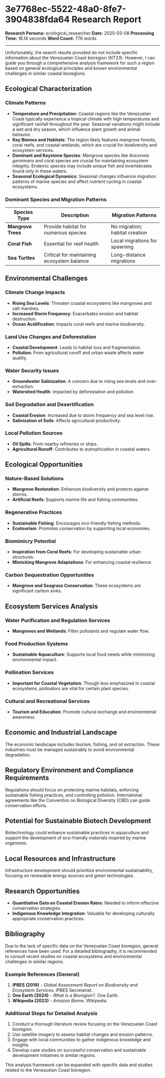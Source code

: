 # 3e7768ec-5522-48a0-8fe7-3904838fda64 Research Report

**Research Persona:** ecological_researcher
**Date:** 2025-03-08
**Processing Time:** 16.14 seconds
**Word Count:** 776 words

---

Unfortunately, the search results provided do not include specific information about the Venezuelan Coast bioregion (NT23). However, I can guide you through a comprehensive analysis framework for such a region based on general ecological principles and known environmental challenges in similar coastal bioregions.

## Ecological Characterization

### Climate Patterns
- **Temperature and Precipitation**: Coastal regions like the Venezuelan Coast typically experience a tropical climate with high temperatures and significant rainfall throughout the year. Seasonal variations might include a wet and dry season, which influence plant growth and animal behavior.
- **Key Biomes and Habitats**: The region likely features mangrove forests, coral reefs, and coastal wetlands, which are crucial for biodiversity and ecosystem services.
- **Dominant and Keystone Species**: Mangrove species like *Avicennia germinans* and coral species are crucial for maintaining ecosystem integrity. Endemic species may include unique fish and invertebrates found only in these waters.
- **Seasonal Ecological Dynamics**: Seasonal changes influence migration patterns of marine species and affect nutrient cycling in coastal ecosystems.

### Dominant Species and Migration Patterns
| Species Type           | Description                                 | Migration Patterns             |
|------------------------|---------------------------------------------|--------------------------------|
| **Mangrove Trees**     | Provide habitat for numerous species        | No migration; habitat creation |
| **Coral Fish**         | Essential for reef health                  | Local migrations for spawning  |
| **Sea Turtles**        | Critical for maintaining ecosystem balance | Long-distance migrations        |

## Environmental Challenges

### Climate Change Impacts
- **Rising Sea Levels**: Threaten coastal ecosystems like mangroves and salt marshes.
- **Increased Storm Frequency**: Exacerbates erosion and habitat destruction.
- **Ocean Acidification**: Impacts coral reefs and marine biodiversity.

### Land Use Changes and Deforestation
- **Coastal Development**: Leads to habitat loss and fragmentation.
- **Pollution**: From agricultural runoff and urban waste affects water quality.

### Water Security Issues
- **Groundwater Salinization**: A concern due to rising sea levels and over-extraction.
- **Watershed Health**: Impacted by deforestation and pollution.

### Soil Degradation and Desertification
- **Coastal Erosion**: Increased due to storm frequency and sea level rise.
- **Salinization of Soils**: Affects agricultural productivity.

### Local Pollution Sources
- **Oil Spills**: From nearby refineries or ships.
- **Agricultural Runoff**: Contributes to eutrophication in coastal waters.

## Ecological Opportunities

### Nature-Based Solutions
- **Mangrove Restoration**: Enhances biodiversity and protects against storms.
- **Artificial Reefs**: Supports marine life and fishing communities.

### Regenerative Practices
- **Sustainable Fishing**: Encourages eco-friendly fishing methods.
- **Ecotourism**: Promotes conservation by supporting local economies.

### Biomimicry Potential
- **Inspiration from Coral Reefs**: For developing sustainable urban structures.
- **Mimicking Mangrove Adaptations**: For enhancing coastal resilience.

### Carbon Sequestration Opportunities
- **Mangrove and Seagrass Conservation**: These ecosystems are significant carbon sinks.

## Ecosystem Services Analysis

### Water Purification and Regulation Services
- **Mangroves and Wetlands**: Filter pollutants and regulate water flow.

### Food Production Systems
- **Sustainable Aquaculture**: Supports local food needs while minimizing environmental impact.

### Pollination Services
- **Important for Coastal Vegetation**: Though less emphasized in coastal ecosystems, pollinators are vital for certain plant species.

### Cultural and Recreational Services
- **Tourism and Education**: Promote cultural exchange and environmental awareness.

## Economic and Industrial Landscape
The economic landscape includes tourism, fishing, and oil extraction. These industries must be managed sustainably to avoid environmental degradation.

## Regulatory Environment and Compliance Requirements
Regulations should focus on protecting marine habitats, enforcing sustainable fishing practices, and controlling pollution. International agreements like the Convention on Biological Diversity (CBD) can guide conservation efforts.

## Potential for Sustainable Biotech Development
Biotechnology could enhance sustainable practices in aquaculture and support the development of eco-friendly materials inspired by marine organisms.

## Local Resources and Infrastructure
Infrastructure development should prioritize environmental sustainability, focusing on renewable energy sources and green technologies.

## Research Opportunities
- **Quantitative Data on Coastal Erosion Rates**: Needed to inform effective conservation strategies.
- **Indigenous Knowledge Integration**: Valuable for developing culturally appropriate conservation practices.

## Bibliography
Due to the lack of specific data on the Venezuelan Coast bioregion, general references have been used. For a detailed bibliography, it is recommended to consult recent studies on coastal ecosystems and environmental challenges in similar regions.

### Example References (General)

1. **IPBES (2019)** - *Global Assessment Report on Biodiversity and Ecosystem Services*. IPBES Secretariat.
2. **One Earth (2024)** - *What is a Bioregion?*. One Earth.
3. **Wikipedia (2023)** - *Amazon Biome*. Wikipedia.

### Additional Steps for Detailed Analysis
1. Conduct a thorough literature review focusing on the Venezuelan Coast bioregion.
2. Use satellite imagery to assess habitat changes and erosion patterns.
3. Engage with local communities to gather indigenous knowledge and insights.
4. Develop case studies on successful conservation and sustainable development initiatives in similar regions. 

This analysis framework can be expanded with specific data and studies related to the Venezuelan Coast bioregion.